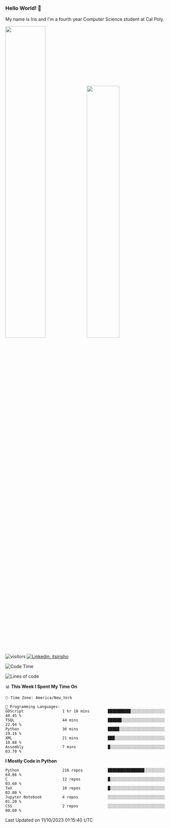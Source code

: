 ### Hello World! 👋

My name is Iris and I'm a fourth year Computer Science student at Cal Poly. 

<div id='github-stats' class='container'>
 <!-- GitHub Stats -->
 <img style="height: auto; width: 50%;" class="img" src="https://github-readme-stats.vercel.app/api?username=sleepyStick&show_icons=true&&count_private=true&include_all_commits=true&theme=panda" />
 <!-- GitHub Languages -->
 <img style="height: auto; width: 45%;" class="img" src="https://github-readme-stats.vercel.app/api/top-langs/?username=sleepyStick&langs_count=5&layout=compact&theme=panda" />
</div>

![visitors](https://komarev.com/ghpvc/?username=sleepyStick)
[![Linkedin: itsirisho](https://img.shields.io/badge/-itsirisho-informational?style=flat-square&logo=Linkedin&logoColor=white&link=https://www.linkedin.com/in/itsirisho/)](https://www.linkedin.com/in/itsirisho/)

<!--START_SECTION:waka-->
![Code Time](http://img.shields.io/badge/Code%20Time-674%20hrs%2042%20mins-blue)

![Lines of code](https://img.shields.io/badge/From%20Hello%20World%20I%27ve%20Written-40.6%20million%20lines%20of%20code-blue)

📊 **This Week I Spent My Time On** 

```text
🕑︎ Time Zone: America/New_York

💬 Programming Languages: 
GDScript                 1 hr 18 mins        ██████████░░░░░░░░░░░░░░░   40.45 % 
TSQL                     44 mins             ██████░░░░░░░░░░░░░░░░░░░   22.94 % 
Python                   36 mins             █████░░░░░░░░░░░░░░░░░░░░   19.16 % 
XML                      21 mins             ███░░░░░░░░░░░░░░░░░░░░░░   10.88 % 
Assembly                 7 mins              █░░░░░░░░░░░░░░░░░░░░░░░░   03.70 % 
```

**I Mostly Code in Python** 

```text
Python                   216 repos           ████████████████░░░░░░░░░   64.86 % 
C                        12 repos            █░░░░░░░░░░░░░░░░░░░░░░░░   03.60 % 
TeX                      10 repos            █░░░░░░░░░░░░░░░░░░░░░░░░   03.00 % 
Jupyter Notebook         4 repos             ░░░░░░░░░░░░░░░░░░░░░░░░░   01.20 % 
CSS                      2 repos             ░░░░░░░░░░░░░░░░░░░░░░░░░   00.60 % 
```




 Last Updated on 11/10/2023 01:15:40 UTC
<!--END_SECTION:waka-->

<!--
**konanyuta/konanyuta** is a ✨ _special_ ✨ repository because its `README.md` (this file) appears on your GitHub profile.

Here are some ideas to get you started:

- 🔭 I’m currently working on ...
- 🌱 I’m currently learning ...
- 👯 I’m looking to collaborate on ...
- 🤔 I’m looking for help with ...
- 💬 Ask me about ...
- 📫 How to reach me: ...
- 😄 Pronouns: ...
- ⚡ Fun fact: ...
-->
